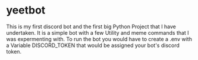 # yeetbot
This is my first discord bot and the first big Python Project that I have undertaken.
It is a simple bot with a few Utility and meme commands that I was expermenting with.
To run the bot you would have to create a .env with a Variable DISCORD_TOKEN that would be assigned your bot's discord token.

